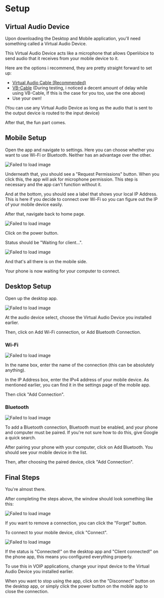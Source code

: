 # Setup

## Virtual Audio Device

Upon downloading the Desktop and Mobile application, you'll need something called a Virtual Audio Device.

This Virtual Audio Device acts like a microphone that allows OpenVoice to send audio that it receives from your mobile device to it.

Here are the options i recommend, they are pretty straight forward to set up:


* [Virtual Audio Cable (Recommended)](https://vac.muzychenko.net/en/download.htm)
* [VB-Cable](https://vb-audio.com/Cable/) (During testing, i noticed a decent amount of delay while using VB-Cable, If this is the case for you too, use the one above)
* Use your own!

(You can use any Virtual Audio Device as long as the audio that is sent to the output device is routed to the input device)

After that, the fun part comes.

## Mobile Setup

Open the app and navigate to settings. Here you can choose whether you want to use Wi-Fi or Bluetooth. Neither has an advantage over the other.

![Failed to load image](assets/s_small.png "Settings Screen")

Underneath that, you should see a "Request Permissions" button. When you click this, the app will ask for microphone permission. This step is necessary and the app can't function without it.

And at the bottom, you should see a label that shows your local IP Address. This is here if you decide to connect over Wi-Fi so you can figure out the IP of your mobile device easily.

After that, navigate back to home page.

![Failed to load image](assets/hs_small.png "Home Screen")

Click on the power button.

Status should be "Waiting for client...".

![Failed to load image](assets/hs_waiting.png "Desktop App with connections.")

And that's all there is on the mobile side.

Your phone is now waiting for your computer to connect.

## Desktop Setup

Open up the desktop app.

![Failed to load image](assets/desktop.png "Desktop App")

At the audio device select, choose the Virtual Audio Device you installed earlier.

Then, click on Add Wi-Fi connection, or Add Bluetooth Connection.

### Wi-Fi

![Failed to load image](assets/add_wifi.png "Add Wi-Fi connection window.")

In the name box, enter the name of the connection (this can be absolutely anything).

In the IP Address box, enter the IPv4 address of your mobile device.
As mentioned earlier, you can find it in the settings page of the mobile app.

Then click "Add Connection".

### Bluetooth

![Failed to load image](assets/add_bt.png "Add Bluetooth connection window.")

To add a Bluetooth connection, Bluetooth must be enabled, and your phone and computer must be paired. If you're not sure how to do this, give Google a quick search.

After pairing your phone with your computer, click on Add Bluetooth. You should see your mobile device in the list.

Then, after choosing the paired device, click "Add Connection".

## Final Steps

You're almost there.

After completing the steps above, the window should look something like this:

![Failed to load image](assets/desktop_with_conns.png "Desktop App with connections.")

If you want to remove a connection, you can click the "Forget" button.

To connect to your mobile device, click "Connect".

![Failed to load image](assets/connected.png "Desktop app connected.")

If the status is "Connected!" on the desktop app and "Client connected!" on the phone app, this means you configured everything properly.

To use this in VOIP applications, change your input device to the Virtual Audio Device you installed earlier.

When you want to stop using the app, click on the "Disconnect" button on the desktop app, or simply click the power button on the mobile app to close the connection.